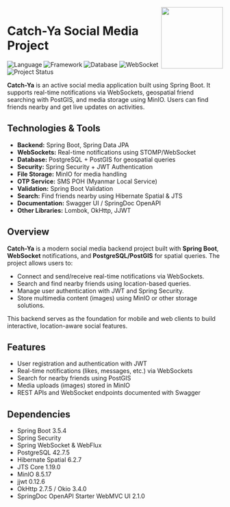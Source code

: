<img src="https://file.catchya.online/public/1755278567155-catch-ya.png" width="144" align="right" hspace="0" />

# Catch-Ya Social Media Project

![Language](https://img.shields.io/badge/language-Java-blue)
![Framework](https://img.shields.io/badge/framework-Spring%20Boot-orange)
![Database](https://img.shields.io/badge/database-PostgreSQL-blue)
![WebSocket](https://img.shields.io/badge/WebSocket-enabled-blueviolet)
![Project Status](https://img.shields.io/badge/status-active-brightgreen)


**Catch-Ya** is an active social media application built using Spring Boot. It supports real-time notifications via WebSockets, geospatial friend searching with PostGIS, and media storage using MinIO. Users can find friends nearby and get live updates on activities.

## Technologies & Tools

- **Backend:** Spring Boot, Spring Data JPA
- **WebSockets:** Real-time notifications using STOMP/WebSocket
- **Database:** PostgreSQL + PostGIS for geospatial queries
- **Security:** Spring Security + JWT Authentication
- **File Storage:** MinIO for media handling
- **OTP Service:** SMS POH (Myanmar Local Service)
- **Validation:** Spring Boot Validation
- **Search:** Find friends nearby using Hibernate Spatial & JTS
- **Documentation:** Swagger UI / SpringDoc OpenAPI
- **Other Libraries:** Lombok, OkHttp, JJWT

## Overview

**Catch-Ya** is a modern social media backend project built with **Spring Boot**, **WebSocket** notifications, and **PostgreSQL/PostGIS** for spatial queries. The project allows users to:

- Connect and send/receive real-time notifications via WebSockets.
- Search and find nearby friends using location-based queries.
- Manage user authentication with JWT and Spring Security.
- Store multimedia content (images) using MinIO or other storage solutions.

This backend serves as the foundation for mobile and web clients to build interactive, location-aware social features.


## Features

- User registration and authentication with JWT
- Real-time notifications (likes, messages, etc.) via WebSockets
- Search for nearby friends using PostGIS
- Media uploads (images) stored in MinIO
- REST APIs and WebSocket endpoints documented with Swagger

## Dependencies

- Spring Boot 3.5.4
- Spring Security
- Spring WebSocket & WebFlux
- PostgreSQL 42.7.5
- Hibernate Spatial 6.2.7
- JTS Core 1.19.0
- MinIO 8.5.17
- jjwt 0.12.6
- OkHttp 2.7.5 / Okio 3.4.0
- SpringDoc OpenAPI Starter WebMVC UI 2.1.0


